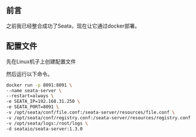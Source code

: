 ## 前言

之前我已经整合成功了Seata，现在让它通过docker部署。



## 配置文件

先在Linux机子上创建配置文件

然后运行以下命令。

```bash
docker run -p 8091:8091 \
--name seata-server \
--restart=always \
-e SEATA_IP=192.168.31.250 \
-e SEATA_PORT=8091 \
-v /opt/seata/conf/file.conf:/seata-server/resources/file.conf \
-v /opt/seata/conf/registry.conf:/seata-server/resources/registry.conf \
-v /opt/seata/logs:/root/logs \
-d seataio/seata-server:1.3.0 
```

